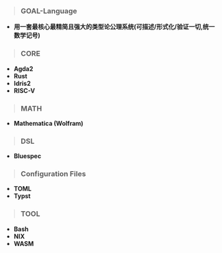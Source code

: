 > ### GOAL-Language
- **用一套最核心最精简且强大的类型论公理系统(可描述/形式化/验证一切,统一数学记号)**

> ### CORE
 - **Agda2**
 - **Rust**
 - **Idris2**
 - **RISC-V**

> ### MATH
- **Mathematica (Wolfram)**


> ### DSL
- **Bluespec**


> ### Configuration Files
- **TOML**
- **Typst**  

> ### TOOL
- **Bash**
- **NIX**
- **WASM**

